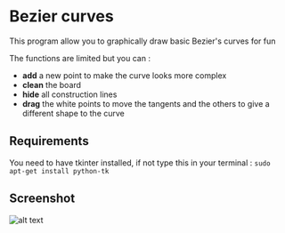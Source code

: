# Bezier curves

This program allow you to graphically draw basic Bezier's curves for fun

The functions are limited but you can :
  - **add** a new point to make the curve looks more complex
  - **clean** the board
  - **hide** all construction lines
  - **drag** the white points to move the tangents and the others to give a different shape to the curve

## Requirements
You need to have tkinter installed, if not type this in your terminal :
```sudo apt-get install python-tk```

## Screenshot
![alt text](https://github.com/k4we/Bezier_curves/blob/main/assets/images/screenshot.png?raw=true)
